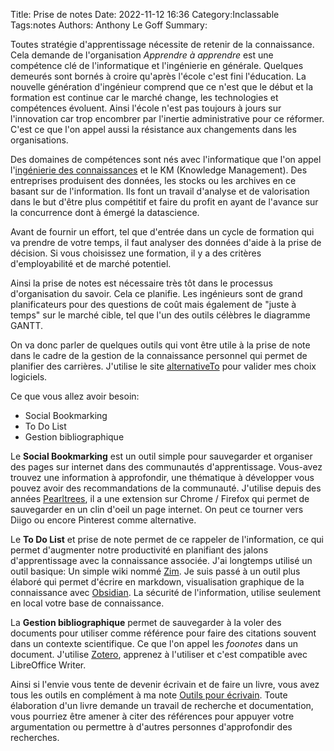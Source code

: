 Title: Prise de notes
Date: 2022-11-12 16:36
Category:Inclassable
Tags:notes
Authors: Anthony Le Goff
Summary:

Toutes stratégie d'apprentissage nécessite de retenir de la connaissance. Cela demande de l'organisation *Apprendre à apprendre* est une compétence clé de l'informatique et l'ingénierie en générale. Quelques demeurés sont bornés à croire qu'après l'école c'est fini l'éducation. La nouvelle génération d'ingénieur comprend que ce n'est que le début et la formation est continue car le marché change, les technologies et compétences évoluent. Ainsi l'école n'est pas toujours à jours sur l'innovation car trop encombrer par l'inertie administrative pour ce réformer. C'est ce que l'on appel aussi la résistance aux changements dans les organisations.

Des domaines de compétences sont nés avec l'informatique que l'on appel l'[ingénierie des connaissances](https://fr.wikipedia.org/wiki/Ing%C3%A9nierie_des_connaissances) et le KM (Knowledge Management). Des entreprises produisent des données, les stocks ou les archives en ce basant sur de l'information. Ils font un travail d'analyse et de valorisation dans le but d'être plus compétitif et faire du profit en ayant de l'avance sur la concurrence dont à émergé la datascience.

Avant de fournir un effort, tel que d'entrée dans un cycle de formation qui va prendre de votre temps, il faut analyser des données d'aide à la prise de décision. Si vous choisissez une formation, il y a des critères d'employabilité et de marché potentiel.

Ainsi la prise de notes est nécessaire très tôt dans le processus d'organisation du savoir. Cela ce planifie. Les ingénieurs sont de grand planificateurs pour des questions de coût mais également de "juste à temps" sur le marché cible, tel que l'un des outils célèbres le diagramme GANTT.

On va donc parler de quelques outils qui vont être utile à la prise de note dans le cadre de la gestion de la connaissance personnel qui permet de planifier des carrières. J'utilise le site [alternativeTo](https://alternativeto.net/) pour valider mes choix logiciels.

Ce que vous allez avoir besoin:

* Social Bookmarking
* To Do List
* Gestion bibliographique

Le **Social Bookmarking** est un outil simple pour sauvegarder et organiser des pages sur internet dans des communautés d'apprentissage. Vous-avez trouvez une information à approfondir, une thématique à développer vous pouvez avoir des recommandations de la communauté. J'utilise depuis des années [Pearltrees](pearltrees.com/), il a une extension sur Chrome / Firefox qui permet de sauvegarder en un clin d'oeil un page internet. On peut ce tourner vers Diigo ou encore Pinterest comme alternative.

Le **To Do List** et prise de note permet de ce rappeler de l'information, ce qui permet d'augmenter notre productivité en planifiant des jalons d'apprentissage avec la connaissance associée. J'ai longtemps utilisé un outil basique: Un simple wiki nommé [Zim](https://zim-wiki.org/). Je suis passé à un outil plus élaboré qui permet d'écrire en markdown, visualisation graphique de la connaissance avec [Obsidian](https://obsidian.md/). La sécurité de l'information, utilise seulement en local votre base de connaissance. 

La **Gestion bibliographique** permet de sauvegarder à la voler des documents pour utiliser comme référence pour faire des citations souvent dans un contexte scientifique. Ce que l'on appel les *foonotes* dans un document. J'utilise [Zotero](https://www.zotero.org/), apprenez à l'utiliser et c'est compatible avec LibreOffice Writer.

Ainsi si l'envie vous tente de devenir écrivain et de faire un livre, vous avez tous les outils en complément à ma note [Outils pour écrivain](https://legoffant.github.io/outils-pour-ecrivain.html). Toute élaboration d'un livre demande un travail de recherche et documentation, vous pourriez être amener à citer des références pour appuyer votre argumentation ou permettre à d'autres personnes d'approfondir des recherches.